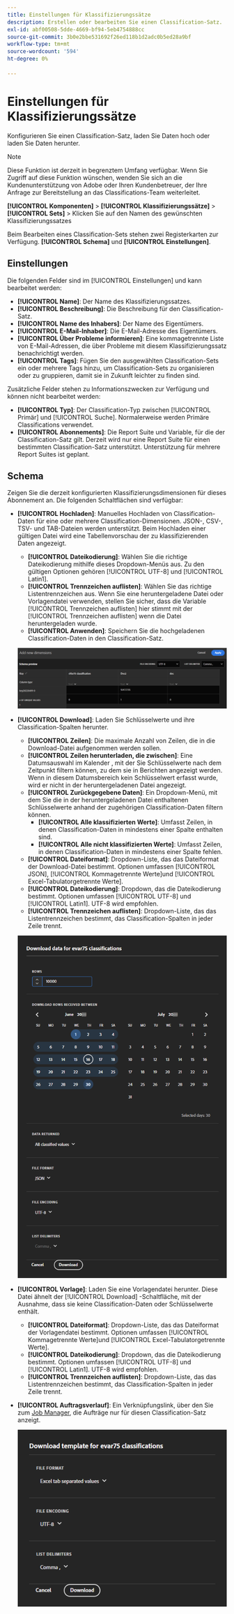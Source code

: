 ```yaml
---
title: Einstellungen für Klassifizierungssätze
description: Erstellen oder bearbeiten Sie einen Classification-Satz.
exl-id: abf00508-5dde-4669-bf94-5eb4754888cc
source-git-commit: 3b0e2bbe531692f26ed118b1d2adc0b5ed28a9bf
workflow-type: tm+mt
source-wordcount: '594'
ht-degree: 0%

---
```


# Einstellungen für Klassifizierungssätze

Konfigurieren Sie einen Classification-Satz, laden Sie Daten hoch oder laden Sie Daten herunter.

>[!NOTE]
>
>Diese Funktion ist derzeit in begrenztem Umfang verfügbar. Wenn Sie Zugriff auf diese Funktion wünschen, wenden Sie sich an die Kundenunterstützung von Adobe oder Ihren Kundenbetreuer, der Ihre Anfrage zur Bereitstellung an das Classifications-Team weiterleitet.

**[!UICONTROL Komponenten]** > **[!UICONTROL Klassifizierungssätze]** > **[!UICONTROL Sets]** > Klicken Sie auf den Namen des gewünschten Klassifizierungssatzes

Beim Bearbeiten eines Classification-Sets stehen zwei Registerkarten zur Verfügung. **[!UICONTROL Schema]** und **[!UICONTROL Einstellungen]**.

## Einstellungen 

Die folgenden Felder sind im [!UICONTROL Einstellungen] und kann bearbeitet werden:

* **[!UICONTROL Name]**: Der Name des Klassifizierungssatzes.
* **[!UICONTROL Beschreibung]**: Die Beschreibung für den Classification-Satz.
* **[!UICONTROL Name des Inhabers]**: Der Name des Eigentümers.
* **[!UICONTROL E-Mail-Inhaber]**: Die E-Mail-Adresse des Eigentümers.
* **[!UICONTROL Über Probleme informieren]**: Eine kommagetrennte Liste von E-Mail-Adressen, die über Probleme mit diesem Klassifizierungssatz benachrichtigt werden.
* **[!UICONTROL Tags]**: Fügen Sie den ausgewählten Classification-Sets ein oder mehrere Tags hinzu, um Classification-Sets zu organisieren oder zu gruppieren, damit sie in Zukunft leichter zu finden sind.

Zusätzliche Felder stehen zu Informationszwecken zur Verfügung und können nicht bearbeitet werden:

* **[!UICONTROL Typ]**: Der Classification-Typ zwischen [!UICONTROL Primär] und [!UICONTROL Suche]. Normalerweise werden Primäre Classifications verwendet.
* **[!UICONTROL Abonnements]**: Die Report Suite und Variable, für die der Classification-Satz gilt. Derzeit wird nur eine Report Suite für einen bestimmten Classification-Satz unterstützt. Unterstützung für mehrere Report Suites ist geplant.

## Schema

Zeigen Sie die derzeit konfigurierten Klassifizierungsdimensionen für dieses Abonnement an. Die folgenden Schaltflächen sind verfügbar:

* **[!UICONTROL Hochladen]**: Manuelles Hochladen von Classification-Daten für eine oder mehrere Classification-Dimensionen. JSON-, CSV-, TSV- und TAB-Dateien werden unterstützt. Beim Hochladen einer gültigen Datei wird eine Tabellenvorschau der zu klassifizierenden Daten angezeigt.
   * **[!UICONTROL Dateikodierung]**: Wählen Sie die richtige Dateikodierung mithilfe dieses Dropdown-Menüs aus. Zu den gültigen Optionen gehören [!UICONTROL UTF-8] und [!UICONTROL Latin1].
   * **[!UICONTROL Trennzeichen auflisten]**: Wählen Sie das richtige Listentrennzeichen aus. Wenn Sie eine heruntergeladene Datei oder Vorlagendatei verwenden, stellen Sie sicher, dass die Variable [!UICONTROL Trennzeichen auflisten] hier stimmt mit der [!UICONTROL Trennzeichen auflisten] wenn die Datei heruntergeladen wurde.
   * **[!UICONTROL Anwenden]**: Speichern Sie die hochgeladenen Classification-Daten in den Classification-Satz.

   ![Classification-Set-Upload](../assets/classification-set-upload.png)

* **[!UICONTROL Download]**: Laden Sie Schlüsselwerte und ihre Classification-Spalten herunter.
   * **[!UICONTROL Zeilen]**: Die maximale Anzahl von Zeilen, die in die Download-Datei aufgenommen werden sollen.
   * **[!UICONTROL Zeilen herunterladen, die zwischen]**: Eine Datumsauswahl im Kalender , mit der Sie Schlüsselwerte nach dem Zeitpunkt filtern können, zu dem sie in Berichten angezeigt werden. Wenn in diesem Datumsbereich kein Schlüsselwert erfasst wurde, wird er nicht in der heruntergeladenen Datei angezeigt.
   * **[!UICONTROL Zurückgegebene Daten]**: Ein Dropdown-Menü, mit dem Sie die in der heruntergeladenen Datei enthaltenen Schlüsselwerte anhand der zugehörigen Classification-Daten filtern können.
      * **[!UICONTROL Alle klassifizierten Werte]**: Umfasst Zeilen, in denen Classification-Daten in mindestens einer Spalte enthalten sind.
      * **[!UICONTROL Alle nicht klassifizierten Werte]**: Umfasst Zeilen, in denen Classification-Daten in mindestens einer Spalte fehlen.
   * **[!UICONTROL Dateiformat]**: Dropdown-Liste, das das Dateiformat der Download-Datei bestimmt. Optionen umfassen [!UICONTROL JSON], [!UICONTROL Kommagetrennte Werte]und [!UICONTROL Excel-Tabulatorgetrennte Werte].
   * **[!UICONTROL Dateikodierung]**: Dropdown, das die Dateikodierung bestimmt. Optionen umfassen [!UICONTROL UTF-8] und [!UICONTROL Latin1]. UTF-8 wird empfohlen.
   * **[!UICONTROL Trennzeichen auflisten]**: Dropdown-Liste, das das Listentrennzeichen bestimmt, das Classification-Spalten in jeder Zeile trennt.

   ![Herunterladen von Klassifizierungssets](../assets/classification-set-download.png)

* **[!UICONTROL Vorlage]**: Laden Sie eine Vorlagendatei herunter. Diese Datei ähnelt der [!UICONTROL Download] -Schaltfläche, mit der Ausnahme, dass sie keine Classification-Daten oder Schlüsselwerte enthält.
   * **[!UICONTROL Dateiformat]**: Dropdown-Liste, das das Dateiformat der Vorlagendatei bestimmt. Optionen umfassen [!UICONTROL Kommagetrennte Werte]und [!UICONTROL Excel-Tabulatorgetrennte Werte].
   * **[!UICONTROL Dateikodierung]**: Dropdown, das die Dateikodierung bestimmt. Optionen umfassen [!UICONTROL UTF-8] und [!UICONTROL Latin1]. UTF-8 wird empfohlen.
   * **[!UICONTROL Trennzeichen auflisten]**: Dropdown-Liste, das das Listentrennzeichen bestimmt, das Classification-Spalten in jeder Zeile trennt.
* **[!UICONTROL Auftragsverlauf]**: Ein Verknüpfungslink, über den Sie zum [Job Manager](job-manager.md), die Aufträge nur für diesen Classification-Satz anzeigt.

   ![Classification-Set-Vorlage](../assets/classification-set-template.png)
